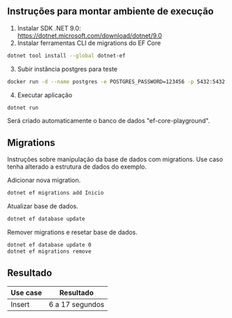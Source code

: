 ## Instruções para montar ambiente de execução

1. Instalar SDK .NET 9.0: <https://dotnet.microsoft.com/download/dotnet/9.0>
2. Instalar ferramentas CLI de migrations do EF Core

```bash
dotnet tool install --global dotnet-ef
```

3. Subir instância postgres para teste

```bash
docker run -d --name postgres -e POSTGRES_PASSWORD=123456 -p 5432:5432 postgres:17
```

4. Executar aplicação

```bash
dotnet run
```

Será criado automaticamente o banco de dados "ef-core-playground".

## Migrations

Instruções sobre manipulação da base de dados com migrations.
Use caso tenha alterado a estrutura de dados do exemplo.

Adicionar nova migration.

```bash
dotnet ef migrations add Inicio
```

Atualizar base de dados.

```bash
dotnet ef database update
```

Remover migrations e resetar base de dados.

```bash
dotnet ef database update 0
dotnet ef migrations remove
```

## Resultado

| Use case | Resultado       |
|----------|-----------------|
| Insert   | 6 a 17 segundos |